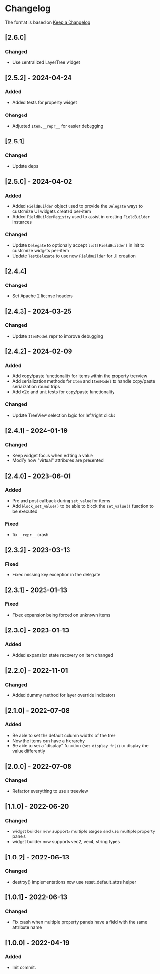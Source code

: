 # Changelog

The format is based on [Keep a Changelog](https://keepachangelog.com/en/1.0.0/).

## [2.6.0]
### Changed
- Use centralized LayerTree widget

## [2.5.2] - 2024-04-24
### Added
- Added tests for property widget

### Changed
- Adjusted `Item.__repr__` for easier debugging

## [2.5.1]
### Changed
- Update deps

## [2.5.0] - 2024-04-02
### Added
- Added `FieldBuilder` object used to provide the `Delegate` ways to customize UI widgets created per-item
- Added `FieldBuilderRegistry` used to assist in creating `FieldBuilder` instances
### Changed
- Update `Delegate` to optionally accept `list[FieldBuilder]` in init to customize widgets per-item
- Update `TestDelegate` to use new `FieldBuilder` for UI creation

## [2.4.4]
### Changed
- Set Apache 2 license headers

## [2.4.3] - 2024-03-25
### Changed
- Update `ItemModel` repr to improve debugging

## [2.4.2] - 2024-02-09
### Added
- Add copy/paste functionality for items within the property treeview
- Add serialization methods for `Item` and `ItemModel` to handle copy/paste serialization round trips
- Add e2e and unit tests for copy/paste functionality

### Changed
- Update TreeView selection logic for left/right clicks

## [2.4.1] - 2024-01-19
### Changed
- Keep widget focus when editing a value
- Modify how "virtual" attributes are presented

## [2.4.0] - 2023-06-01
### Added
- Pre and post callback during `set_value` for items
- Add `block_set_value()` to be able to block the `set_value()` function to be executed

### Fixed
- fix `__repr__` crash

## [2.3.2] - 2023-03-13
### Fixed
- Fixed missing key exception in the delegate

## [2.3.1] - 2023-01-13
### Fixed
- Fixed expansion being forced on unknown items

## [2.3.0] - 2023-01-13
### Added
- Added expansion state recovery on item changed

## [2.2.0] - 2022-11-01
### Changed
- Added dummy method for layer override indicators

## [2.1.0] - 2022-07-08
### Added
- Be able to set the default column widths of the tree
- Now the items can have a hierarchy
- Be able to set a "display" function (`set_display_fn()`) to display the value differently

## [2.0.0] - 2022-07-08
### Changed
- Refactor everything to use a treeview

## [1.1.0] - 2022-06-20
### Changed
- widget builder now supports multiple stages and use multiple property panels
- widget builder now supports vec2, vec4, string types

## [1.0.2] - 2022-06-13
### Changed
- destroy() implementations now use reset_default_attrs helper

## [1.0.1] - 2022-06-13
### Changed
- Fix crash when multiple property panels have a field with the same attribute name

## [1.0.0] - 2022-04-19
### Added
- Init commit.
